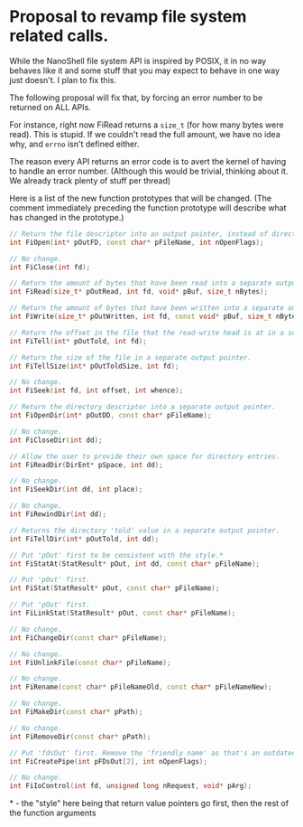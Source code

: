# Proposal to revamp file system related calls.

While the NanoShell file system API is inspired by POSIX, it in no way behaves like it and some stuff
that you may expect to behave in one way just doesn't. I plan to fix this.

The following proposal will fix that, by forcing an error number to be returned on ALL APIs.

For instance, right now FiRead returns a `size_t` (for how many bytes were read). This is stupid. If we couldn't
read the full amount, we have no idea why, and `errno` isn't defined either.

The reason every API returns an error code is to avert the kernel of having to handle an error number.
(Although this would be trivial, thinking about it. We already track plenty of stuff per thread)

Here is a list of the new function prototypes that will be changed. (The comment immediately preceding
the function prototype will describe what has changed in the prototype.)

```cpp
// Return the file descriptor into an output pointer, instead of directly.
int FiOpen(int* pOutFD, const char* pFileName, int nOpenFlags);

// No change.
int FiClose(int fd);

// Return the amount of bytes that have been read into a separate output pointer.
int FiRead(size_t* pOutRead, int fd, void* pBuf, size_t nBytes);

// Return the amount of bytes that have been written into a separate output pointer.
int FiWrite(size_t* pOutWritten, int fd, const void* pBuf, size_t nBytes);

// Return the offset in the file that the read-write head is at in a separate output pointer.
int FiTell(int* pOutTold, int fd);

// Return the size of the file in a separate output pointer.
int FiTellSize(int* pOutToldSize, int fd);

// No change.
int FiSeek(int fd, int offset, int whence);

// Return the directory descriptor into a separate output pointer.
int FiOpenDir(int* pOutDD, const char* pFileName);

// No change.
int FiCloseDir(int dd);

// Allow the user to provide their own space for directory entries.
int FiReadDir(DirEnt* pSpace, int dd);

// No change.
int FiSeekDir(int dd, int place);

// No change.
int FiRewindDir(int dd);

// Returns the directory 'told' value in a separate output pointer.
int FiTellDir(int* pOutTold, int dd);

// Put 'pOut' first to be consistent with the style.*
int FiStatAt(StatResult* pOut, int dd, const char* pFileName);

// Put 'pOut' first.
int FiStat(StatResult* pOut, const char* pFileName);

// Put 'pOut' first.
int FiLinkStat(StatResult* pOut, const char* pFileName);

// No change.
int FiChangeDir(const char* pFileName);

// No change.
int FiUnlinkFile(const char* pFileName);

// No change.
int FiRename(const char* pFileNameOld, const char* pFileNameNew);

// No change.
int FiMakeDir(const char* pPath);

// No change.
int FiRemoveDir(const char* pPath);

// Put 'fdsOut' first. Remove the 'friendly name' as that's an outdated notion. (FileNodes no longer carry a 'name' property)
int FiCreatePipe(int pFDsOut[2], int nOpenFlags);

// No change.
int FiIoControl(int fd, unsigned long nRequest, void* pArg);
```
\* - the "style" here being that return value pointers go first, then the rest of the function arguments

